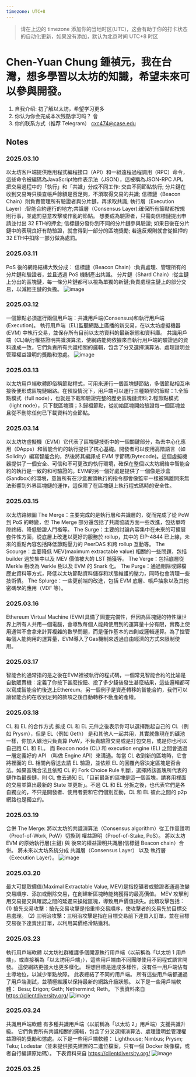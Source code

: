 ```yaml
---
timezone: UTC+8
---
```


> 请在上边的 timezone 添加你的当地时区(UTC)，这会有助于你的打卡状态的自动化更新，如果没有添加，默认为北京时间 UTC+8 时区


# Chen-Yuan Chung 鍾禎元，我在台灣，想多學習以太坊的知識，希望未來可以參與開發。

1. 自我介绍: 初了解以太坊，希望学习更多
2. 你认为你会完成本次残酷学习吗？   會
3. 你的联系方式（推荐 Telegram）  cxc474@case.edu

## Notes

<!-- Content_START -->

### 2025.03.10
以太坊客戶端提供應用程式編程接口（API）和一組遠程過程調用（RPC）命令，這些命令被編碼為JavaScript物件表示法（JSON），這被稱為JSON-RPC API。
把交易過程中的「執行」和「共識」分成不同工作: 
交由不同節點執行;
分片鏈在收到交易時只檢查帳戶餘額是否足夠，不須取得交易的共識;
信標鏈（Beacon Chain）則負責管理所有驗證者與分片鏈，再求取共識;
執行層（Execution Layer）:智能合約運行的地方;共識層（Consensus Layer):確保所有節點都按規則行事，並處罰惡意攻擊或作亂的節點。
想要成為驗證者，只需向信標鏈提出申請並付出 32 ETH的押金;
信標鏈分發你到不同的分片鏈參與驗證;
如果日後在分片鏈中的表現良好有助驗證，就會得到一部分的區塊獎勵;
若違反規則就會從抵押的32 ETH中扣除一部分做為處罰。

### 2025.03.11
PoS 後的網路結構大致分成：
信標鏈（Beacon Chain）:負責處理、管理所有的分片鏈和驗證者，並且透過 PoS 機制產出共識。
分片鏈（Shard Chain）:從主鏈上分出的區塊鏈，每一條分片鏈都可以視為單獨的新鏈;負責處理主鏈上的部分交易，以減輕主鏈的負擔。
![image](https://github.com/user-attachments/assets/ec983461-380b-45bf-b93b-cfbc8178b353)

### 2025.03.12
一個節點必須運行兩個用戶端：共識用戶端(Consensus)和執行用戶端(Execution)。
執行用戶端（EL)監聽網路上廣播的新交易，在以太坊虛擬機器 (EVM) 中執行交易，並保存所有目前以太坊資料的最新狀態和資料庫。
共識用戶端（CL)執行權益證明共識演算法，使網路能夠依據來自執行用戶端的驗證過的資料達成一致，它們負責所有共識相關的邏輯，包含了分叉選擇演算法、處理證明並管理權益證明的獎勵和懲處。
![image](https://github.com/user-attachments/assets/09f27567-b731-4cc8-a98e-beed7f5902bb)

### 2025.03.13
以太坊用戶端軟體即俗稱節點程式，可用來運行一個區塊鏈節點，多個節點相互串接後便形成區塊鏈網路。在預設情況下，用戶端可以運行三種類型的節點：1.全節點模式（full node），也就是下載和驗證完整的歷史區塊鏈資料;2.輕節點模式（light node），只下載區塊頭；3.歸檔節點，從初始區塊開始驗證每一個區塊並且從不刪除任何已下載資料的全節點。

### 2025.03.14
以太坊坊虛擬機（EVM）它代表了區塊鏈技術中的一個關鍵部分，為去中心化應用（DApps）和智能合約的執行提供了核心基礎。開發者可以使用高階語言（如 Solidity）編寫智能合約，然後將其編譯成 EVM 字節碼(Bytecode)。這個虛擬機器提供了一個安全、可信和不可更改的執行環境，確保在整個以太坊網絡中智能合約的執行是一致的和可驗證的。EVM的另一個好處是提供了一個像是沙盒(Sandbox)的環境，意旨所有在沙盒裏頭執行的指令都會像監牢一樣被隔離開來無法影響到外界區塊鏈的運作，這保障了在區塊鏈上執行程式碼時的安全性。

### 2025.03.15
以太坊路線圖
The Merge：主要完成的是執行層和共識層的，從而完成了從 PoW 到 PoS 的轉變，但 The Merge 部分還包括了共識協議方面一些改進，包括單時隙終結、降低驗證人門檻等。
The Surge：主要的討論內容集中在未來的可擴展套件性方面，從底層上改進以更好的服務於 rollup，其中的 EIP-4844 已上線，未來的重點內容包括降低節點壓力的 PeerDAS 和跨 rollup 互動等。
The Scourge：主要降低 MEV(maximum extractable value) 相關的一些問題，包括 builder 過於集中以及 MEV 價值被大的 LST 捕獲等。
The Verge：包括底層從 Merkle 樹改為 Verkle 樹以及 EVM 的 Snark 化。
The Purge：通過刪除或歸檔歷史資料等方式，降低以太坊節點資料儲存和狀態維護的壓力，同時也會清理一些技術債。
The Splurge：一些更前端的改進，包括 EVM 底層、帳戶抽象以及其他密碼學的應用（VDF 等）。

### 2025.03.16
Ethereum Virtual Machine (EVM)具備了圖靈完備性，但因為區塊鏈的特性讓世界上所有人共用一個電腦，會導致每個人能夠使用到的運算量十分有限，實務上使用通常不會拿來計算複雜的數學問題，而是僅作基本的四則或邏輯運算。為了控管每個人能夠用的運算量，EVM導入了Gas機制來透過自由經濟的方式來限制使用。

### 2025.03.17
智能合約通常指的是之後在EVM裡被執行的程式碼，一個常見智能合約的比喻是自動販賣機：定義了你按下甚麼按鈕、投了多少錢後發生甚麼結果，這些邏輯都可以寫成智能合約後送上Ethereum。另一個例子是資產轉移的智能合約，我們可以讓智能合約在收到足夠的款項之後自動轉移不動產的產權。

### 2025.03.18
CL 和 EL 的合作方式
拆成 CL 和 EL 元件之後表示你可以選擇跑起自己的 CL（例如 Prysm），但是 EL（例如 Geth） 是和其他人一起共用，其實就像現在的礦池一樣，你加入礦池只負責算 PoW，不負責驗證交易或是打包交易，或是你也可以自己跑 CL 和 EL。
而 Beacon node (CL) 和 execution engine (EL) 之間會透過一層定義好的 API （叫做 Engine API）來溝通。每當 CL 收到新的區塊時，它會將裡面的 EL 相關內容送去請 EL 驗證，並依照 EL 的回覆內容決定區塊是否合法。如果區塊合法且依照 CL 的 Fork Choice Rule 判斷，選擇將該區塊所代表的鏈作為最長鏈，則 CL 會去通知 EL「目前最新的區塊是這一個區塊，請套用裡面的交易並算出最新的 State 並更新」。不過 CL 和 EL 分拆之後，也代表它們是各自獨立的，不只是開發者、使用者要和它們個別互動，CL 和 EL 彼此之間的 p2p 網路也是獨立的。

### 2025.03.19
合併 The Merge:
將以太坊的共識演算法（Consensus algorithm）從工作量證明（Proof-of-Work, PoW）切換到 權益證明（Proof-of-Stake, PoS）。
將以太坊 EVM 的原始執行層(主鏈) 與 後來的權益證明共識層(信標鏈 Beacon chain）合併。
將未來以太坊系統分成 共識層（Consensus Layer） 以及 執行層（Execution Layer）。
![image](https://github.com/user-attachments/assets/a1cc99c0-c39a-498e-86aa-f87b6f83e5d0)

### 2025.03.20
最大可提取價值(Maximal Extractable Value, MEV)是指挖礦者或驗證者通過改變交易順序、添加或刪除交易，在創建新區塊時能夠獲得的最高價值。
MEV 攻擊利用交易提交與確認之間的延遲來操縱區塊，導致用戶價值損失。此類攻擊包括：
(1) 搶先交易攻擊：搶先交易攻擊是指重排交易順序，使攻擊者的交易先於目標交易處理。
(2) 三明治攻擊：三明治攻擊是指在目標交易前下達買入訂單，並在目標交易後下達賣出訂單，以利用其價格滑點獲利。

### 2025.03.23
執行用戶端軟體
以太坊社群維護多個開源執行用戶端（以前稱為「以太坊 1 用戶端」，或直接稱為「以太坊用戶端」），這些用戶端由不同團隊使用不同程式語言開發。 這使網路更強大也更多樣化。 理想目標是達成多樣性，沒有任一用戶端佔有主導地位，以減少單點故障。
此表總結了不同的用戶端。 所有這些用戶端都通過了用戶端測試，並積極維護以保持最新的網路升級狀態。
以下是一些用戶端軟體：
Besu; Erigon; Geth; Nethermind; Reth。
下表資料來自 https://clientdiversity.org/
![image](https://github.com/user-attachments/assets/d56ffb60-cb89-43a9-8c30-3c431eec9c2c)

### 2025.03.24
共識用戶端軟體
有多種共識用戶端（以前稱為「以太坊 2」用戶端）支援共識升級。 它們負責所有共識相關的邏輯，包含了分叉選擇演算法、處理證明並管理權益證明的獎勵和懲處。以下是一些用戶端軟體：
Lighthouse; Nimbus; Prysm; Teku; Lodestar（並未提供預先建置的二進位檔案，只有一個 Docker 映像檔，或者自行編譯原始碼）。
下表資料來自 https://clientdiversity.org/
![image](https://github.com/user-attachments/assets/11053e04-63a5-4156-9aa9-f2b602988ab8)

### 2025.03.25


<!-- Content_END -->
